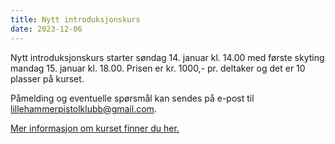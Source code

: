 ```yaml
---
title: Nytt introduksjonskurs
date: 2023-12-06
---
```

Nytt introduksjonskurs starter søndag 14. januar kl. 14.00 med første skyting mandag 15. januar kl.
18.00. Prisen er kr. 1000,- pr. deltaker og det er 10 plasser på kurset.

Påmelding og eventuelle spørsmål kan sendes på e-post til
[lillehammerpistolklubb@gmail.com](mailto:lillehammerpistolklubb@gmail.com).

[Mer informasjon om kurset finner du her.](/kurs/)
